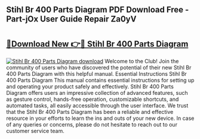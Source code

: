 ## Stihl Br 400 Parts Diagram PDF Download Free - Part-jOx User Guide Repair Za0yV

# <h2><a href="http://dfu70bk.blite.top/?on=Stihl+Br+400+Parts+Diagram">🔗Download New 👉🔴 Stihl Br 400 Parts Diagram</a></h2>

[![Stihl Br 400 Parts Diagram download](https://i.imgur.com/lujVjoI.png)](http://dfu70bk.blite.top/?on=Stihl+Br+400+Parts+Diagram)
Welcome to the Club! Join the community of users who have discovered the potential of their new Stihl Br 400 Parts Diagram with this helpful manual. Essential Instructions Stihl Br 400 Parts Diagram This manual contains essential instructions for setting up and operating your product safely and effectively. Stihl Br 400 Parts Diagram offers users an impressive collection of advanced features, such as gesture control, hands-free operation, customizable shortcuts, and automated tasks, all easily accessible through the user interface. We trust that the Stihl Br 400 Parts Diagram has been a reliable and effective resource in your efforts to learn the ins and outs of your new device. In case of any queries or concerns, please do not hesitate to reach out to our customer service team.
